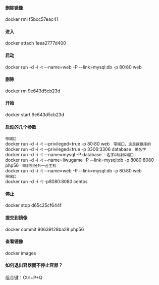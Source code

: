 #### 删除镜像  
docker rmi f5bcc57eac41  

#### 进入  
docker attach 1eea2777d400

#### 启动  
docker run -d -i -t --name=web -P --link=mysql:db -p 80:80  web

#### 删除  
docker rm 9e643d5cb23d

#### 开始  
docker start 9e643d5cb23d

#### 启动的几个参数  
`带端口`  
docker run -d -i -t --privileged=true -p 80:80 web  
`带端口，这是数据库的`  
docker run -d -i -t --privileged=true -p 3306:3306 database  
`带名字`  
docker run -d -i -t --name=mysql -P  database  ·
`名字&映射&端口`  
docker run -d -i -t --name=liwugame -P --link=mysql:db -p 8080:8080  php56  
`映射到另外一台主机`  
docker run -d -i -t --name=web -P --link=mysql:db -p 80:80  web  
`带端口`  
docker run -d -i -t -p8080:8080 centos  

#### 停止  
docker stop d65c25cf644f

#### 提交到镜像
docker commit 90639128ba28 php56

#### 查看镜像  
docker images

#### 如何退出容器而不停止容器？  

组合键：Ctrl+P+Q
